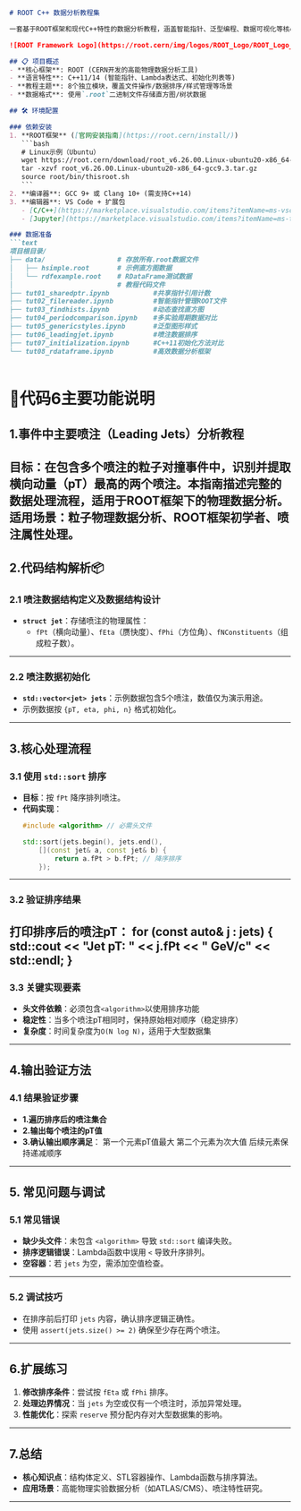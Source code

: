 ```markdown
# ROOT C++ 数据分析教程集

一套基于ROOT框架和现代C++特性的数据分析教程，涵盖智能指针、泛型编程、数据可视化等核心技能。

![ROOT Framework Logo](https://root.cern/img/logos/ROOT_Logo/ROOT_Logo_vertical.png)

## 📋 项目概述
- **核心框架**: ROOT (CERN开发的高能物理数据分析工具)
- **语言特性**: C++11/14 (智能指针、Lambda表达式、初始化列表等)
- **教程主题**: 8个独立模块，覆盖文件操作/数据排序/样式管理等场景
- **数据格式**: 使用`.root`二进制文件存储直方图/树状数据

## 🛠 环境配置

### 依赖安装
1. **ROOT框架** ([官网安装指南](https://root.cern/install/))
   ```bash
   # Linux示例（Ubuntu）
   wget https://root.cern/download/root_v6.26.00.Linux-ubuntu20-x86_64-gcc9.3.tar.gz
   tar -xzvf root_v6.26.00.Linux-ubuntu20-x86_64-gcc9.3.tar.gz
   source root/bin/thisroot.sh
   ```
2. **编译器**: GCC 9+ 或 Clang 10+ (需支持C++14)
3. **编辑器**: VS Code + 扩展包
   - [C/C++](https://marketplace.visualstudio.com/items?itemName=ms-vscode.cpptools)
   - [Jupyter](https://marketplace.visualstudio.com/items?itemName=ms-toolsai.jupyter)

### 数据准备
```text
项目根目录/
├── data/                  # 存放所有.root数据文件
│   ├── hsimple.root       # 示例直方图数据
│   └── rdfexample.root    # RDataFrame测试数据
│                          # 教程代码文件
├── tut01_sharedptr.ipynb           #共享指针引用计数
├── tut02_filereader.ipynb          #智能指针管理ROOT文件
├── tut03_findhists.ipynb           #动态查找直方图
├── tut04_periodcomparison.ipynb    #多实验周期数据对比
├── tut05_genericstyles.ipynb       #泛型图形样式
├── tut06_leadingjet.ipynb          #喷注数据排序
├── tut07_initialization.ipynb      #C++11初始化方法对比
└── tut08_rdataframe.ipynb          #高效数据分析框架
              
```



# 📮代码6主要功能说明 #

## 1.事件中主要喷注（Leading Jets）分析教程
**目标**：在包含多个喷注的粒子对撞事件中，识别并提取横向动量（pT）最高的两个喷注。本指南描述完整的数据处理流程，适用于ROOT框架下的物理数据分析。
**适用场景**：粒子物理数据分析、ROOT框架初学者、喷注属性处理。
---

## 2.代码结构解析📦
### 2.1 喷注数据结构定义及数据结构设计
- **`struct jet`**：存储喷注的物理属性：
  - `fPt`（横向动量）、`fEta`（赝快度）、`fPhi`（方位角）、`fNConstituents`（组成粒子数）。
---

### 2.2 喷注数据初始化
- **`std::vector<jet> jets`**：示例数据包含5个喷注，数值仅为演示用途。
- 示例数据按 `{pT, eta, phi, n}` 格式初始化。
---

## 3.核心处理流程
### 3.1 使用 `std::sort` 排序
- **目标**：按 `fPt` 降序排列喷注。
- **代码实现**：
  ```cpp
  #include <algorithm> // 必需头文件

  std::sort(jets.begin(), jets.end(), 
      [](const jet& a, const jet& b) { 
          return a.fPt > b.fPt; // 降序排序
      });
---

### 3.2 验证排序结果
**打印排序后的喷注pT**：
    for (const auto& j : jets) {
    std::cout << "Jet pT: " << j.fPt << " GeV/c" << std::endl;
}
---

### 3.3 关键实现要素
- **头文件依赖**：必须包含`<algorithm>`以使用排序功能
- **稳定性**：当多个喷注pT相同时，保持原始相对顺序（稳定排序）
- **复杂度**：时间复杂度为`O(N log N)`，适用于大型数据集
---

## 4.输出验证方法
### 4.1 结果验证步骤
- **1.遍历排序后的喷注集合**
- **2.输出每个喷注的pT值**
- **3.确认输出顺序满足**：
    第一个元素pT值最大
    第二个元素为次大值
    后续元素保持递减顺序
---

## 5. 常见问题与调试
### 5.1 常见错误
- **缺少头文件**：未包含 `<algorithm>` 导致 `std::sort` 编译失败。
- **排序逻辑错误**：Lambda函数中误用 `<` 导致升序排列。
- **空容器**：若 `jets` 为空，需添加空值检查。
---

### 5.2 调试技巧
- 在排序前后打印 `jets` 内容，确认排序逻辑正确性。
- 使用 `assert(jets.size() >= 2)` 确保至少存在两个喷注。
---

## 6.扩展练习

1. **修改排序条件**：尝试按 `fEta` 或 `fPhi` 排序。
2. **处理边界情况**：当 `jets` 为空或仅有一个喷注时，添加异常处理。
3. **性能优化**：探索 `reserve` 预分配内存对大型数据集的影响。
---

## 7.总结
- **核心知识点**：结构体定义、STL容器操作、Lambda函数与排序算法。
- **应用场景**：高能物理实验数据分析（如ATLAS/CMS）、喷注特性研究。
---
